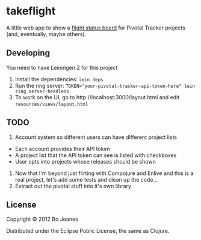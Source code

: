 # takeflight

A little web app to show a [flight status board](http://culturedcode.com/status/) for Pivotal Tracker projects (and, eventually, maybe others).

## Developing

You need to have Leiningen 2 for this project

1. Install the dependencies: `lein deps`
1. Run the ring server: `TOKEN="your-pivotal-tracker-api-token-here" lein ring server-headless`
1. To work on the UI, go to http://localhost:3000/layout.html and edit `resources/views/layout.html`

## TODO

1. Account system so different users can have different project lists
  * Each account provides their API token
  * A project list that the API token can see is listed with checkboxes
  * User opts into projects whose releases should be shown
1. Now that I'm beyond just flirting with Compojure and Enlive and this is a real project, let's add some tests and clean up the code...
1. Extract out the pivotal stuff into it's own library

## License

Copyright © 2012 Bo Jeanes

Distributed under the Eclipse Public License, the same as Clojure.
